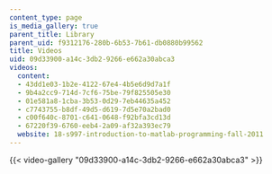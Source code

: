 ```yaml
---
content_type: page
is_media_gallery: true
parent_title: Library
parent_uid: f9312176-280b-6b53-7b61-db0880b99562
title: Videos
uid: 09d33900-a14c-3db2-9266-e662a30abca3
videos:
  content:
  - 43dd1e03-1b2e-4122-67e4-4b5e6d9d7a1f
  - 9b4a2cc9-714d-7cf6-75be-79f825505e30
  - 01e581a8-1cba-3b53-0d29-7eb44635a452
  - c7743755-b8df-49d5-d619-7d5e70a2bad0
  - c00f640c-8701-c641-0648-f92bfa3cd13d
  - 67220f39-6760-eeb4-2a09-af32a393ec79
  website: 18-s997-introduction-to-matlab-programming-fall-2011
---
```



{{< video-gallery "09d33900-a14c-3db2-9266-e662a30abca3" >}}

